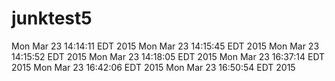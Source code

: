 # junktest5
Mon Mar 23 14:14:11 EDT 2015
Mon Mar 23 14:15:45 EDT 2015
Mon Mar 23 14:15:52 EDT 2015
Mon Mar 23 14:18:05 EDT 2015
Mon Mar 23 16:37:14 EDT 2015
Mon Mar 23 16:42:06 EDT 2015
Mon Mar 23 16:50:54 EDT 2015

